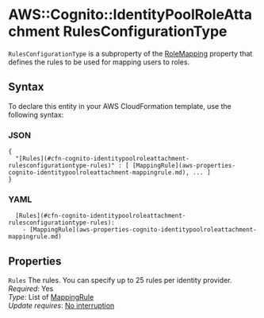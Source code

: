 # AWS::Cognito::IdentityPoolRoleAttachment RulesConfigurationType<a name="aws-properties-cognito-identitypoolroleattachment-rulesconfigurationtype"></a>

`RulesConfigurationType` is a subproperty of the [RoleMapping](https://docs.aws.amazon.com/AWSCloudFormation/latest/UserGuide/aws-properties-cognito-identitypoolroleattachment-rolemapping.html) property that defines the rules to be used for mapping users to roles\.

## Syntax<a name="aws-properties-cognito-identitypoolroleattachment-rulesconfigurationtype-syntax"></a>

To declare this entity in your AWS CloudFormation template, use the following syntax:

### JSON<a name="aws-properties-cognito-identitypoolroleattachment-rulesconfigurationtype-syntax.json"></a>

```
{
  "[Rules](#cfn-cognito-identitypoolroleattachment-rulesconfigurationtype-rules)" : [ [MappingRule](aws-properties-cognito-identitypoolroleattachment-mappingrule.md), ... ]
}
```

### YAML<a name="aws-properties-cognito-identitypoolroleattachment-rulesconfigurationtype-syntax.yaml"></a>

```
  [Rules](#cfn-cognito-identitypoolroleattachment-rulesconfigurationtype-rules): 
    - [MappingRule](aws-properties-cognito-identitypoolroleattachment-mappingrule.md)
```

## Properties<a name="aws-properties-cognito-identitypoolroleattachment-rulesconfigurationtype-properties"></a>

`Rules`  <a name="cfn-cognito-identitypoolroleattachment-rulesconfigurationtype-rules"></a>
The rules\. You can specify up to 25 rules per identity provider\.  
*Required*: Yes  
*Type*: List of [MappingRule](aws-properties-cognito-identitypoolroleattachment-mappingrule.md)  
*Update requires*: [No interruption](https://docs.aws.amazon.com/AWSCloudFormation/latest/UserGuide/using-cfn-updating-stacks-update-behaviors.html#update-no-interrupt)